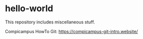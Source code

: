 # hello-world
This repository includes miscellaneous stuff.

Compicampus HowTo Git: https://compicampus-git-intro.website/
